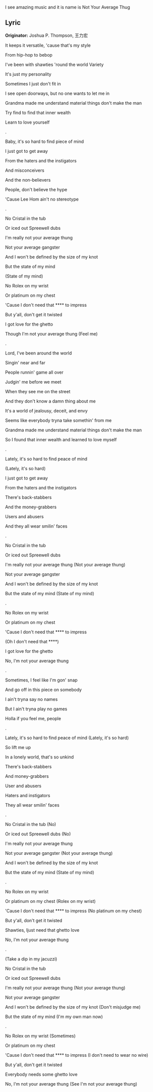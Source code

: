 I see amazing music and it is name is Not Your Average Thug

## Lyric

**Originator:** Joshua P. Thompson, 王力宏

It keeps it versatile, 'cause that's my style

From hip-hop to bebop

I've been with shawties 'round the world Variety

It's just my personality

Sometimes I just don't fit in

I see open doorways, but no one wants to let me in

Grandma made me understand material things don't make the man

Try find to find that inner wealth

Learn to love yourself

.

Baby, it's so hard to find piece of mind

I just got to get away

From the haters and the instigators

And misconceivers

And the non-believers

People, don't believe the hype

'Cause Lee Hom ain't no stereotype

.

No Cristal in the tub

Or iced out Spreewell dubs

I'm really not your average thung

Not your average gangster

And I won't be defined by the size of my knot

But the state of my mind

(State of my mind)

No Rolex on my wrist

Or platinum on my chest

'Cause I don't need that **** to impress

But y'all, don't get it twisted

I got love for the ghetto

Though I'm not your average thung (Feel me)

.

Lord, I've been around the world

Singin' near and far

People runnin' game all over

Judgin' me before we meet

When they see me on the street

And they don't know a damn thing about me

It's a world of jealousy, deceit, and envy

Seems like everybody tryna take somethin' from me

Grandma made me understand material things don't make the man

So I found that inner wealth and learned to love myself

.

Lately, it's so hard to find peace of mind

(Lately, it's so hard)

I just got to get away

From the haters and the instigators

There's back-stabbers

And the money-grabbers

Users and abusers

And they all wear smilin' faces

.

No Cristal in the tub

Or iced out Spreewell dubs

I'm really not your average thung (Not your average thung)

Not your average gangster

And I won't be defined by the size of my knot

But the state of my mind (State of my mind)

.

No Rolex on my wrist

Or platinum on my chest

'Cause I don't need that **** to impress

(Oh I don't need that ****)

I got love for the ghetto

No, I'm not your average thung

.

Sometimes, I feel like I'm gon' snap

And go off in this piece on somebody

I ain't tryna say no names

But I ain't tryna play no games

Holla if you feel me, people

.

Lately, it's so hard to find peace of mind (Lately, it's so hard)

So lift me up

In a lonely world, that's so unkind

There's back-stabbers

And money-grabbers

User and abusers

Haters and instigators

They all wear smilin' faces

.

No Cristal in the tub (No)

Or iced out Spreewell dubs (No)

I'm really not your average thung

Not your average gangster (Not your average thung)

And I won't be defined by the size of my knot

But the state of my mind (State of my mind)

.

No Rolex on my wrist

Or platinum on my chest (Rolex on my wrist)

'Cause I don't need that **** to impress (No platinum on my chest)

But y'all, don't get it twisted

Shawties, Ijust need that ghetto love

No, I'm not your average thung

.

(Take a dip in my jacuzzi)

No Cristal in the tub

Or iced out Spreewell dubs

I'm really not your average thung (Not your average thung)

Not your average gangster

And I won't be defined by the size of my knot (Don't misjudge me)

But the state of my mind (I'm my own man now)

.

No Rolex on my wrist (Sometimes)

Or platinum on my chest

'Cause I don't need that **** to impress (I don't need to wear no wire)

But y'all, don't get it twisted

Everybody needs some ghetto love

No, I'm not your average thung (See I'm not your average thung)
